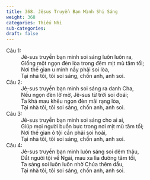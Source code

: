 ```yaml
---
title: 368. Jêsus Truyền Bạn Mình Shi Sáng
weight: 368
categories: Thiếu Nhi
sub-categories: 
draft: false
---
```

<dl><dt>Câu 1:</dt><dd data-verse="1">Jê-sus truyền bạn mình soi sáng luôn luôn ra, <br/>Giống một ngọn đèn lòa trong đêm mịt mù tăm tối; <br/>Nơi thế gian u minh nầy phải soi lòa, <br/>Tại nhà tôi, tôi soi sáng, chốn anh, anh soi. </dd><dt>Câu 2:</dt><dd data-verse="2">Jê-sus truyền bạn mình soi sáng ra danh Cha, <br/>Nếu ngọn đèn lờ mờ, Jê-sus từ trời soi đoái; <br/>Ta khá mau khêu ngọn đèn mãi rạng lòa, <br/>Tại nhà tôi, tôi soi sáng, chốn anh, anh soi. </dd><dt>Câu 3:</dt><dd data-verse="3">Jê-sus truyền bạn mình soi sáng cho ai ai, <br/>Giúp mọi người buồn bực trong nơi mịt mù tăm tối; <br/>Nơi thế gian ô tội cần phải soi hoài, <br/>Tại nhà tôi, tôi soi sáng, chốn anh, anh soi. </dd><dt>Câu 4:</dt><dd data-verse="4">Jê-sus truyền bạn mình luôn sáng soi đêm thâu, <br/>Dắt người tội về Ngài, mau xa lìa đường tăm tối, <br/>Ta sáng soi luôn luôn nhờ Chúa thêm dầu, <br/>Tại nhà tôi, tôi soi sáng, chốn anh, anh soi. </dd></dl>